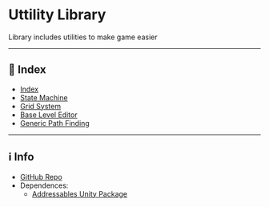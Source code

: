 # Uttility Library

Library includes utilities to make game easier

---

## 📑 Index

- [Index](index.md)
- [State Machine](StateMachine/StateMachine.md)
- [Grid System](GridSystem/GridSystem.md)
- [Base Level Editor](BaseLevelEditor.md)
- [Generic Path Finding](GenericPathFinding/PathHandler.md)

---

## ℹ️ Info
- [GitHub Repo](https://github.com/NgoUyenNguyen/Utility-Library)
- Dependences:
  - [Addressables Unity Package](https://docs.unity3d.com/Packages/com.unity.addressables@1.18/manual/index.html)
